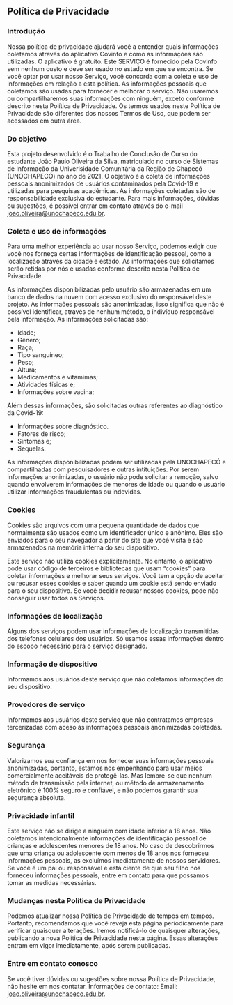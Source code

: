 Política de Privacidade 
----------------

### Introdução
Nossa política de privacidade ajudará você a entender quais informações coletamos através do aplicativo Covinfo e como as informações são utilizadas. O aplicativo é gratuito. Este SERVIÇO é fornecido pela Covinfo sem nenhum custo e deve ser usado no estado em que se encontra. Se você optar por usar nosso Serviço, você concorda com a coleta e uso de informações em relação a esta política. As informações pessoais que coletamos são usadas para fornecer e melhorar o serviço. Não usaremos ou compartilharemos suas informações com ninguém, exceto conforme descrito nesta Política de Privacidade. Os termos usados neste Política de Privacidade são diferentes dos nossos Termos de Uso, que podem ser acessados em outra área.

### Do objetivo
Esta projeto desenvolvido é o Trabalho de Conclusão de Curso do estudante João Paulo Oliveira da Silva, matriculado no curso de Sistemas de Informação da Univerisidade Comunitária da Região de Chapecó (UNOCHAPECÓ) no ano de 2021. O objetivo é a coleta de informações pessoais anonimizados de usuários contaminados pela Covid-19 e utilizadas para pesquisas acadêmicas. As informações coletadas são de responsabilidade exclusiva do estudante. Para mais informações, dúvidas ou sugestões, é possível entrar em contato através do e-mail joao.oliveira@unochapeco.edu.br.

### Coleta e uso de informações
Para uma melhor experiência ao usar nosso Serviço, podemos exigir que você nos forneça certas informações de identificação pessoal, como a localização através da cidade e estado. As informações que solicitamos serão retidas por nós e usadas conforme descrito nesta Política de Privacidade.

As informações disponibilizadas pelo usuário são armazenadas em um banco de dados na nuvem com acesso exclusivo do responsável deste projeto. As informaões pessoais são anonimizadas, isso significa que não é possível identificar, através de nenhum método, o indivíduo responsável pela informação. As informações solicitadas são:

- Idade;
- Gênero;
- Raça;
- Tipo sanguíneo;
- Peso;
- Altura;
- Medicamentos e vitamimas;
- Atividades físicas e;
- Informações sobre vacina;

Além dessas informações, são solicitadas outras referentes ao diagnóstico da Covid-19:

- Informações sobre diagnóstico.
- Fatores de risco;
- Sintomas e;
- Sequelas.

As informações disponibilizadas podem ser utilizadas pela UNOCHAPECÓ e compartilhadas com pesquisadores e outras intituições. Por serem informações anonimizadas, o usuário não pode solicitar a remoção, salvo quando envolverem informações de menores de idade ou quando o usuário utilizar informações fraudulentas ou indevidas.

### Cookies  
Cookies são arquivos com uma pequena quantidade de dados que normalmente são usados como um identificador único e anônimo. Eles são enviados para o seu navegador a partir do site que você visita e são armazenados na memória interna do seu dispositivo.

Este serviço não utiliza cookies explicitamente. No entanto, o aplicativo pode usar código de terceiros e bibliotecas que usam “cookies” para coletar informações e melhorar seus serviços. Você tem a opção de aceitar ou recusar esses cookies e saber quando um cookie está sendo enviado para o seu dispositivo. Se você decidir recusar nossos cookies, pode não conseguir usar todos os Serviços.

### Informações de localização
Alguns dos serviços podem usar informações de localização transmitidas dos telefones celulares dos usuários. Só usamos essas informações dentro do escopo necessário para o serviço designado.

### Informação de dispositivo
Informamos aos usuários deste serviço que não coletamos informações do seu dispositivo.

### Provedores de serviço
Informamos aos usuários deste serviço que não contratamos empresas tercerizadas com aceso às informações pessoais anonimizadas coletadas. 

### Segurança
Valorizamos sua confiança em nos fornecer suas informações pessoais anonimizadas, portanto, estamos nos empenhando para usar meios comercialmente aceitáveis de protegê-las. Mas lembre-se que nenhum método de transmissão pela internet, ou método de armazenamento eletrônico é 100% seguro e confiável, e não podemos garantir sua segurança absoluta.  

### Privacidade infantil
Este serviço não se dirige a ninguém com idade inferior a 18 anos. Não coletamos intencionalmente informações de identificação pessoal de crianças e adolescentes menores de 18 anos. No caso de descobrirmos que uma criança ou adolescente com menos de 18 anos nos forneceu informações pessoais, as excluímos imediatamente de nossos servidores. Se você é um pai ou responsável e está ciente de que seu filho nos forneceu informações pessoais, entre em contato para que possamos tomar as medidas necessárias. 

### Mudanças nesta Política de Privacidade
Podemos atualizar nossa Política de Privacidade de tempos em tempos. Portanto, recomendamos que você reveja esta página periodicamente para verificar quaisquer alterações. Iremos notificá-lo de quaisquer alterações, publicando a nova Política de Privacidade nesta página. Essas alterações entram em vigor imediatamente, após serem publicadas.

### Entre em contato conosco
Se você tiver dúvidas ou sugestões sobre nossa Política de Privacidade, não hesite em nos contatar.
Informações de contato:
Email: joao.oliveira@unochapeco.edu.br.
